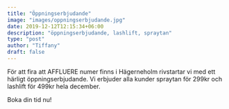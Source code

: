 ```yaml
---
title: "Öppningserbjudande"
image: "images/oppningserbjudande.jpg"
date: 2019-12-12T12:15:34+06:00
description: "öppningserbjudande, lashlift, spraytan"
type: "post"
author: "Tiffany"
draft: false
---
```


För att fira att AFFLUERE numer finns i Hägerneholm rivstartar vi med ett härligt öppningserbjudande. Vi erbjuder alla kunder spraytan för 299kr och lashlift för 499kr hela december. 

Boka din tid nu!